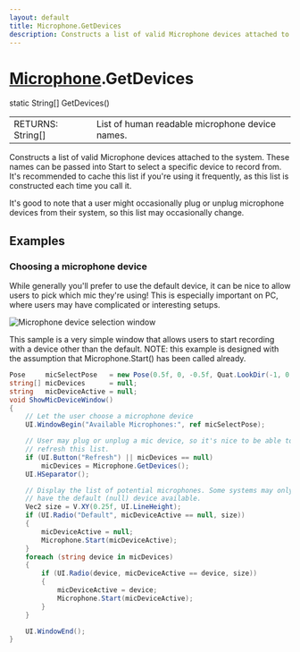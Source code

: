 ```yaml
---
layout: default
title: Microphone.GetDevices
description: Constructs a list of valid Microphone devices attached to the system. These names can be passed into Start to select a specific device to record from. It's recommended to cache this list if you're using it frequently, as this list is constructed each time you call it.  It's good to note that a user might occasionally plug or unplug microphone devices from their system, so this list may occasionally change.
---
```

# [Microphone]({{site.url}}/Pages/Reference/Microphone.html).GetDevices

<div class='signature' markdown='1'>
static String[] GetDevices()
</div>

|  |  |
|--|--|
|RETURNS: String[]|List of human readable microphone device names.|

Constructs a list of valid Microphone devices attached
to the system. These names can be passed into Start to select
a specific device to record from. It's recommended to cache this
list if you're using it frequently, as this list is constructed
each time you call it.

It's good to note that a user might occasionally plug or unplug
microphone devices from their system, so this list may
occasionally change.




## Examples

### Choosing a microphone device
While generally you'll prefer to use the default device, it can be
nice to allow users to pick which mic they're using! This is
especially important on PC, where users may have complicated or
interesting setups.

![Microphone device selection window]({{site.screen_url}}/MicrophoneSelector.jpg)

This sample is a very simple window that allows users to start
recording with a device other than the default. NOTE: this example
is designed with the assumption that Microphone.Start() has been
called already.
```csharp
Pose     micSelectPose   = new Pose(0.5f, 0, -0.5f, Quat.LookDir(-1, 0, 1));
string[] micDevices      = null;
string   micDeviceActive = null;
void ShowMicDeviceWindow()
{
	// Let the user choose a microphone device
	UI.WindowBegin("Available Microphones:", ref micSelectPose);

	// User may plug or unplug a mic device, so it's nice to be able to
	// refresh this list.
	if (UI.Button("Refresh") || micDevices == null)
		micDevices = Microphone.GetDevices();
	UI.HSeparator();

	// Display the list of potential microphones. Some systems may only
	// have the default (null) device available.
	Vec2 size = V.XY(0.25f, UI.LineHeight);
	if (UI.Radio("Default", micDeviceActive == null, size))
	{
		micDeviceActive = null;
		Microphone.Start(micDeviceActive);
	}
	foreach (string device in micDevices)
	{
		if (UI.Radio(device, micDeviceActive == device, size))
		{
			micDeviceActive = device;
			Microphone.Start(micDeviceActive);
		}
	}

	UI.WindowEnd();
}
```

